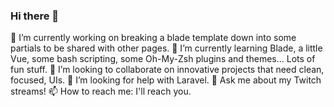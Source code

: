 ### Hi there 👋


🔭 I’m currently working on breaking a blade template down into some partials to be shared with other pages.
🌱 I’m currently learning Blade, a little Vue, some bash scripting, some Oh-My-Zsh plugins and themes... Lots of fun stuff.
👯 I’m looking to collaborate on innovative projects that need clean, focused, UIs.
🤔 I’m looking for help with Laravel.
💬 Ask me about my Twitch streams!
📫 How to reach me: I'll reach you.

<!--
**pstevens/pstevens** is a ✨ _special_ ✨ repository because its `README.md` (this file) appears on your GitHub profile.

Here are some ideas to get you started:

- 🔭 I’m currently working on ...
- 🌱 I’m currently learning ...
- 👯 I’m looking to collaborate on ...
- 🤔 I’m looking for help with ...
- 💬 Ask me about ...
- 📫 How to reach me: ...
- 😄 Pronouns: ...
- ⚡ Fun fact: ...
-->
